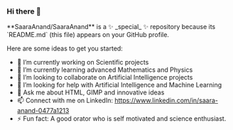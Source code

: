### Hi there 👋

<p>
**SaaraAnand/SaaraAnand** is a ✨ _special_ ✨ repository because its `README.md` (this file) appears on your GitHub profile.

Here are some ideas to get you started:

- 🔭 I’m currently working on Scientific projects
- 🌱 I’m currently learning advanced Mathematics and Physics
- 👯 I’m looking to collaborate on Artificial Intelligence projects
- 🤔 I’m looking for help with Artificial Intelligence and Machine Learning
- 💬 Ask me about HTML, GIMP and innovative ideas 
- 📫 Connect with me on LinkedIn: https://www.linkedin.com/in/saara-anand-0477a1213
- ⚡ Fun fact: A good orator who is self motivated and science enthusiast.
</p>
